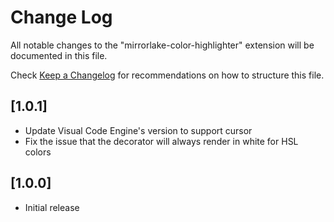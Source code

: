 # Change Log

All notable changes to the "mirrorlake-color-highlighter" extension will be documented in this file.

Check [Keep a Changelog](http://keepachangelog.com/) for recommendations on how to structure this file.

## [1.0.1]

- Update Visual Code Engine's version to support cursor
- Fix the issue that the decorator will always render in white for HSL colors

## [1.0.0]

- Initial release
